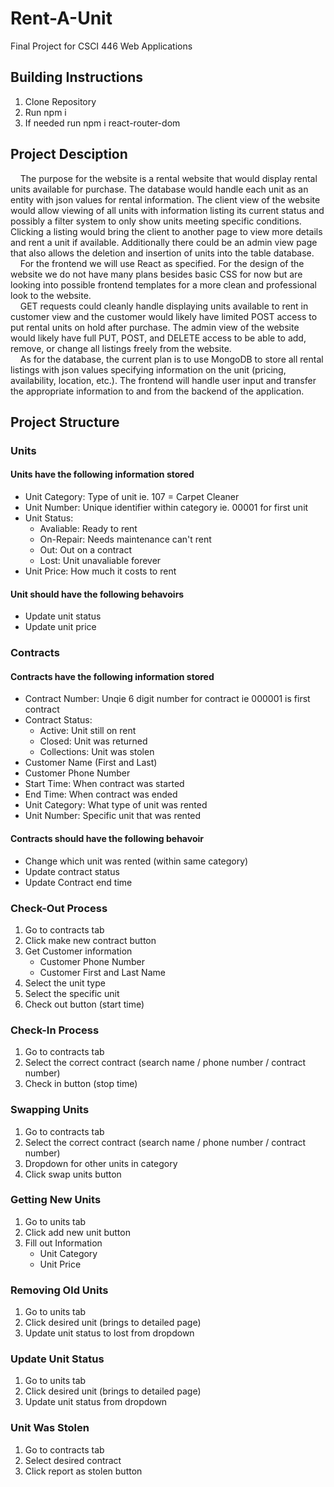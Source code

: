 # Rent-A-Unit
Final Project for CSCI 446 Web Applications

## Building Instructions
1. Clone Repository 
2. Run npm i
3. If needed run npm i react-router-dom
## Project Desciption
&nbsp;&nbsp;&nbsp;&nbsp;The purpose for the website is a rental website that would display rental units available for purchase. The database would handle each unit as an entity with json values for rental information. The client view of the website would allow viewing of all units with information listing its current status and possibly a filter system to only show units meeting specific conditions. Clicking a listing would bring the client to another page to view more details and rent a unit if available. Additionally there could be an admin view page that also allows the deletion and insertion of units into the table database.\
&nbsp;&nbsp;&nbsp;&nbsp;For the frontend we will use React as specified. For the design of the website we do not have many plans besides basic CSS for now but are looking into possible frontend templates for a more clean and professional look to the website.  \
&nbsp;&nbsp;&nbsp;&nbsp;GET requests could cleanly handle displaying units available to rent in customer view and the customer would likely have limited POST access to put rental units on hold after purchase. The admin view of the website would likely have full PUT, POST, and DELETE access to be able to add, remove, or change all listings freely from the website.\
&nbsp;&nbsp;&nbsp;&nbsp;As for the database, the current plan is to use MongoDB to store all rental listings with json values specifying information on the unit (pricing, availability, location, etc.). The frontend will handle user input and transfer the appropriate information to and from the backend of the application. 

## Project Structure
### Units
#### Units have the following information stored
- Unit Category: Type of unit ie. 107 = Carpet Cleaner
- Unit Number: Unique identifier within category ie. 00001 for first unit
- Unit Status:
    - Avaliable: Ready to rent
    - On-Repair: Needs maintenance can't rent
    - Out: Out on a contract
    - Lost: Unit unavaliable forever 
- Unit Price: How much it costs to rent
#### Unit should have the following behavoirs
- Update unit status
- Update unit price
### Contracts
#### Contracts have the following information stored
- Contract Number: Unqie 6 digit number for contract ie 000001 is first contract
- Contract Status:
    - Active: Unit still on rent
    - Closed: Unit was returned
    - Collections: Unit was stolen
- Customer Name (First and Last)
- Customer Phone Number
- Start Time: When contract was started
- End Time: When contract was ended
- Unit Category: What type of unit was rented
- Unit Number: Specific unit that was rented
#### Contracts should have the following behavoir
- Change which unit was rented (within same category)
- Update contract status
- Update Contract end time
### Check-Out Process
1. Go to contracts tab 
2. Click make new contract button
3. Get Customer information
    - Customer Phone Number
    - Customer First and Last Name
4. Select the unit type
5. Select the specific unit
6. Check out button (start time)
### Check-In Process
1. Go to contracts tab
2. Select the correct contract (search name / phone number / contract number)
3. Check in button (stop time)
### Swapping Units
1. Go to contracts tab
2. Select the correct contract (search name / phone number / contract number)
3. Dropdown for other units in category
4. Click swap units button
### Getting New Units
1. Go to units tab
2. Click add new unit button
3. Fill out Information
    - Unit Category
    - Unit Price
### Removing Old Units
1. Go to units tab
2. Click desired unit (brings to detailed page)
3. Update unit status to lost from dropdown
### Update Unit Status
1. Go to units tab
2. Click desired unit (brings to detailed page)
3. Update unit status from dropdown
### Unit Was Stolen
1. Go to contracts tab
2. Select desired contract
3. Click report as stolen button